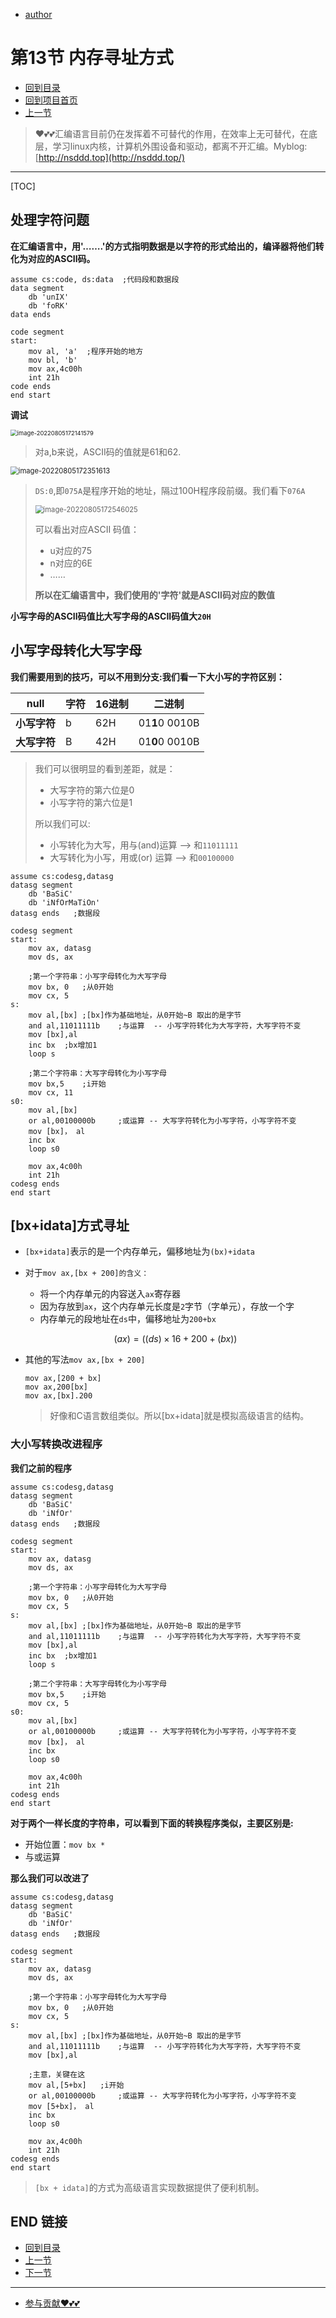 + [author](https://github.com/3293172751)

# 第13节 内存寻址方式

+ [回到目录](../README.md)
+ [回到项目首页](../../README.md)
+ [上一节](12.md)
> ❤️💕💕汇编语言目前仍在发挥着不可替代的作用，在效率上无可替代，在底层，学习linux内核，计算机外围设备和驱动，都离不开汇编。Myblog:[http://nsddd.top](http://nsddd.top/)
---
[TOC]

## 处理字符问题

**在汇编语言中，用'…….'的方式指明数据是以字符的形式给出的，编译器将他们转化为对应的ASCII码。**

```assembly
assume cs:code, ds:data  ;代码段和数据段
data segment
	db 'unIX'
	db 'foRK'
data ends

code segment
start: 
	mov al, 'a'  ;程序开始的地方
	mov bl, 'b'
	mov ax,4c00h
	int 21h
code ends
end start
```

**调试**

<img src="assets/image-20220805172141579.png" alt="image-20220805172141579" style="zoom:67%;" />

> 对a,b来说，ASCII码的值就是61和62.

<img src="assets/image-20220805172351613.png" alt="image-20220805172351613" style="zoom:80%;" />

> `DS:0`,即`075A`是程序开始的地址，隔过100H程序段前缀。我们看下`076A`
>
> <img src="assets/image-20220805172546025.png" alt="image-20220805172546025" style="zoom:80%;" />
>
> 可以看出对应ASCII 码值：
>
> + u对应的75
> + n对应的6E
> + ……
>
> **所以在汇编语言中，我们使用的'字符'就是ASCII码对应的数值**

**小写字母的ASCII码值比大写字母的ASCII码值大`20H`**



## 小写字母转化大写字母

**我们需要用到的技巧，可以不用到分支:我们看一下大小写的字符区别：**

| **null**     | **字符** | **16进制** | **二进制**     |
| ------------ | -------- | ---------- | -------------- |
| **小写字符** | b        | 62H        | 01**1**0 0010B |
| **大写字符** | B        | 42H        | 01**0**0 0010B |

> 我们可以很明显的看到差距，就是：
>
> + 大写字符的第六位是0
> + 小写字符的第六位是1
>
> 所以我们可以:
>
> + 小写转化为大写，用与(and)运算 —>  和`11011111`
> + 大写转化为小写，用或(or)  运算 —>  和`00100000`

```assembly
assume cs:codesg,datasg
datasg segment
	db 'BaSiC'
	db 'iNfOrMaTiOn'
datasg ends   ;数据段

codesg segment
start:
	mov ax, datasg
	mov ds, ax
	
	;第一个字符串：小写字母转化为大写字母
	mov bx, 0	;从0开始
	mov cx, 5
s:
	mov al,[bx]	;[bx]作为基础地址，从0开始~B 取出的是字节
	and al,11011111b	;与运算  -- 小写字符转化为大写字符，大写字符不变
	mov [bx],al		
	inc bx	;bx增加1
	loop s
	
	;第二个字符串：大写字母转化为小写字母
	mov bx,5	;i开始
	mov cx, 11
s0:
	mov al,[bx]
	or al,00100000b		;或运算 -- 大写字符转化为小写字符，小写字符不变
	mov [bx]， al
	inc bx
	loop s0
	
	mov ax,4c00h
	int 21h
codesg ends
end start	
```



## [bx+idata]方式寻址

+ `[bx+idata]`表示的是一个内存单元，偏移地址为`(bx)+idata`

+ 对于`mov ax,[bx + 200]的含义：`

  + 将一个内存单元的内容送入`ax`寄存器
  + 因为存放到`ax`，这个内存单元长度是`2`字节（字单元），存放一个字
  + 内存单元的段地址在`ds`中，偏移地址为`200+bx`

  $$
  (ax) = ((ds) × 16 + 200 + (bx))
  $$

+ 其他的写法`mov ax,[bx + 200]`

  ```
  mov ax,[200 + bx]
  mov ax,200[bx]
  mov ax,[bx].200
  ```

  > 好像和C语言数组类似。所以[bx+idata]就是模拟高级语言的结构。



### 大小写转换改进程序

**我们之前的程序**

```assembly
assume cs:codesg,datasg
datasg segment
	db 'BaSiC'
	db 'iNfOr'
datasg ends   ;数据段

codesg segment
start:
	mov ax, datasg
	mov ds, ax
	
	;第一个字符串：小写字母转化为大写字母
	mov bx, 0	;从0开始
	mov cx, 5
s:
	mov al,[bx]	;[bx]作为基础地址，从0开始~B 取出的是字节
	and al,11011111b	;与运算  -- 小写字符转化为大写字符，大写字符不变
	mov [bx],al		
	inc bx	;bx增加1
	loop s
	
	;第二个字符串：大写字母转化为小写字母
	mov bx,5	;i开始
	mov cx, 5
s0:
	mov al,[bx]
	or al,00100000b		;或运算 -- 大写字符转化为小写字符，小写字符不变
	mov [bx]， al
	inc bx
	loop s0
	
	mov ax,4c00h
	int 21h
codesg ends
end start	
```

**对于两个一样长度的字符串，可以看到下面的转换程序类似，主要区别是:**

+ 开始位置：`mov bx *`
+ 与或运算

**那么我们可以改进了**

```assembly
assume cs:codesg,datasg
datasg segment
	db 'BaSiC'
	db 'iNfOr'
datasg ends   ;数据段

codesg segment
start:
	mov ax, datasg
	mov ds, ax
	
	;第一个字符串：小写字母转化为大写字母
	mov bx, 0	;从0开始
	mov cx, 5
s:
	mov al,[bx]	;[bx]作为基础地址，从0开始~B 取出的是字节
	and al,11011111b	;与运算  -- 小写字符转化为大写字符，大写字符不变
	mov [bx],al		
	
	;主意，关键在这
	mov al,[5+bx]	;i开始
	or al,00100000b		;或运算 -- 大写字符转化为小写字符，小写字符不变
	mov [5+bx]， al
	inc bx
	loop s0
	
	mov ax,4c00h
	int 21h
codesg ends
end start	
```

> `[bx + idata]`的方式为高级语言实现数据提供了便利机制。







> 

## END 链接

+ [回到目录](../README.md)
+ [上一节](12.md)
+ [下一节](14.md)
---
+ [参与贡献❤️💕💕](https://github.com/3293172751/Block_Chain/blob/master/Git/git-contributor.md)
